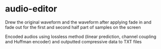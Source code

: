 # audio-editor
Drew the original waveform and the waveform after applying fade in and fade out for the first and second half part of samples on the screen

Encoded audios using lossless method (linear prediction, channel coupling and Huffman encoder) and outputted compressive data to TXT files
